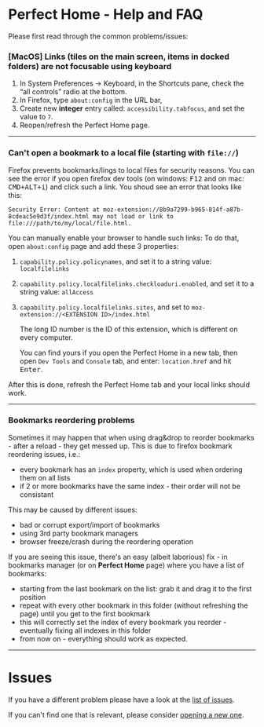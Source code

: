 # Perfect Home - Help and FAQ

Please first read through the common problems/issues:


### [MacOS] Links (tiles on the main screen, items in docked folders) are not focusable using keyboard

1. In System Preferences → Keyboard, in the Shortcuts pane, check the “all controls” radio at the bottom.
2. In Firefox, type `about:config` in the URL bar,
3. Create new **integer** entry called: `accessibility.tabfocus`, and set the value to `7`.
4. Reopen/refresh the Perfect Home page.

---

### Can't open a bookmark to a local file (starting with `file://`)
Firefox prevents bookmarks/lings to local files for security reasons.
You can see the error if you open firefox dev tools (on windows: <kbd>F12</kbd> and on mac: <kbd>CMD+ALT+i</kbd>) and click such a link. You shoud see an error that looks like this:
```
Security Error: Content at moz-extension://8b9a7299-b965-814f-a87b-8cdeac5e9d3f/index.html may not load or link to file:///path/to/my/local/file.html.
```
You can manually enable your browser to handle such links:
To do that, open `about:config` page and add these 3 properties:
1. `capability.policy.policynames`, and set it to a string value: `localfilelinks`
2. `capability.policy.localfilelinks.checkloaduri.enabled`, and set it to a string value: `allAccess`
3. `capability.policy.localfilelinks.sites`, and set to `moz-extension://<EXTENSION ID>/index.html` 
    
	The long ID number is the ID of this extension, which is different on every computer.

    You can find yours if you open the Perfect Home in a new tab, then open `Dev Tools` and `Console` tab, and enter: `location.href` and hit <kbd>Enter</kbd>.

After this is done, refresh the Perfect Home tab and your local links should work.

---

### Bookmarks reordering problems

Sometimes it may happen that when using drag&drop to reorder bookmarks - after a reload - they get messed up.
This is due to firefox bookmark reordering issues, i.e.:
- every bookmark has an `index` property, which is used when ordering them on all lists
- if 2 or more bookmarks have the same index - their order will not be consistant

This may be caused by different issues:
- bad or corrupt export/import of bookmarks
- using 3rd party bookmark managers
- browser freeze/crash during the reordering operation

If you are seeing this issue, there's an easy (albeit laborious) fix - in bookmarks manager (or on **Perfect Home** page) where you have a list of bookmarks:
- starting from the last bookmark on the list: grab it and drag it to the first position
- repeat with every other bookmark in this folder (without refreshing the page) until you get to the first bookmark
- this will correctly set the index of every bookmark you reorder - eventually fixing all indexes in this folder
- from now on - everything should work as expected.

---


# Issues
If you have a different problem please have a look at the [list of issues](https://github.com/perfect-things/perfect-home/issues).

If you can't find one that is relevant, please consider [opening a new one](https://github.com/perfect-things/perfect-home/issues/new).
